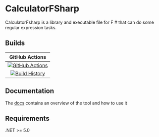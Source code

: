 # CalculatorFSharp

CalculatorFsharp is a library and executable file for F # that can do some regular expression tasks.

## Builds

GitHub Actions |
:---: |
[![GitHub Actions](https://github.com/AndreiZaycev/CalculatorFSharp/workflows/Build%20master/badge.svg)](https://github.com/AndreiZaycev/CalculatorFSharp/actions?query=branch%3Amaster) |
[![Build History](https://buildstats.info/github/chart/AndreiZaycev/CalculatorFSharp)](https://github.com/AndreiZaycev/CalculatorFSharp/actions?query=branch%3Amaster) |

## Documentation

The [docs](https://AndreiZaycev.github.io/CalculatorFSharp/) contains an overview of the tool and how to use it

## Requirements 

.NET >= 5.0
